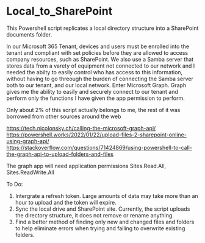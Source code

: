 # Local_to_SharePoint

This Powershell script replicates a local directory structure into a SharePoint documents folder.

In our Microsoft 365 Tenant, devices and users must be enrolled into the tenant and compliant with set policies before they are allowed to access company resources, such as SharePoint.
We also use a Samba server that stores data from a varety of equipment not connected to our network and I needed the abilty to easily control who has access to this information, without having to go threough the burden of connecting the Samba server both to our tenant, and our local network.
Enter Microsoft Graph. Graph gives me the ability to easily and securely connect to our tenant and perform only the functions I have given the app permission to perform.

Only about 2% of this script actually belongs to me, the rest of it was borrowed from other sources around the web

https://tech.nicolonsky.ch/calling-the-microsoft-graph-api/ <br>
https://powershell.works/2022/01/22/upload-files-2-sharepoint-online-using-graph-api/ <br>
https://stackoverflow.com/questions/71424869/using-powershell-to-call-the-graph-api-to-upload-folders-and-files <br>

The graph app will need application permissions Sites.Read.All, Sites.ReadWrite.All

To Do:
 1. Intergrate a refresh token. Large amounts of data may take more than an hour to upload and the token will expire.
 2. Sync the local drive and SharePoint site. Currently, the script uploads the directory structure, it does not remove or rename anything.
 3. Find a better method of finding only new and changed files and folders to help eliminate errors when trying and failing to overwrite existing folders.

